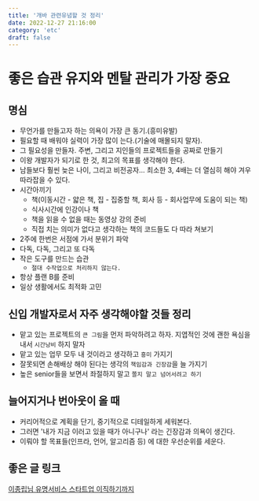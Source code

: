 ```yaml
---
title: '개바 관련유념할 것 정리'
date: 2022-12-27 21:16:00
category: 'etc'
draft: false
---
```


# 좋은 습관 유지와 멘탈 관리가 가장 중요

## 명심

- 무언가를 만들고자 하는 의욕이 가장 큰 동기.(흥미유발)
- 필요할 때 배워야 실력이 가장 많이 는다.(기술에 매몰되지 말자).
- 그 필요성을 만들자. 주변, 그리고 지인들의 프로젝트들을 공짜로 만들기
- 이왕 개발자가 되기로 한 것, 최고의 목표를 생각해야 한다.
- 남들보다 훨씬 늦은 나이, 그리고 비전공자... 최소한 3, 4배는 더 열심히 해야 겨우 따라잡을 수 있다.
- 시간아끼기
  - 책(이동시간 - 얇은 책, 집 - 집중할 책, 회사 등 - 회사업무에 도움이 되는 책)
  - 식사시간에 인강이나 책
  - 책을 읽을 수 없을 때는 동영상 강의 준비
  - 직접 치는 의미가 없다고 생각하는 책의 코드들도 다 따라 쳐보기
- 2주에 한번은 서점에 가서 분위기 파악
- 다독, 다독, 그리고 또 다독
- 작은 도구를 만드는 습관
  - `절대 수작업으로 처리하지 않는다.`
- 항상 플랜 B를 준비
- 일상 생활에서도 최적화 고민

## 신입 개발자로서 자주 생각해야할 것들 정리

- 맡고 있는 프로젝트의 `큰 그림`을 먼저 파악하려고 하자. 지엽적인 것에 괜한 욕심을 내서 `시간낭비` 하지 말자
- 맡고 있는 업무 모두 내 것이라고 생각하고 `흥미` 가지기
- 잘못되면 손해배상 해야 된다는 생각의 `책임감과 긴장감`을 늘 가지기
- 높은 senior들을 보면서 좌절하지 말고 `쫄지 말고 넘어서려고 하기`

## 늘어지거나 번아웃이 올 때
- 커리어적으로 계획을 단기, 중기적으로 디테일하게 세워본다.
- 그러면 '내가 지금 이러고 있을 때가 아니구나' 라는 긴장감과 의욕이 생긴다.
- 이뤄야 할 목표들(인프라, 언어, 알고리즘 등) 에 대한 우선순위를 세운다.

## 좋은 글 링크

[이종립님 유명서비스 스타트업 이직하기까지](https://jojoldu.tistory.com/247?category=717426)

